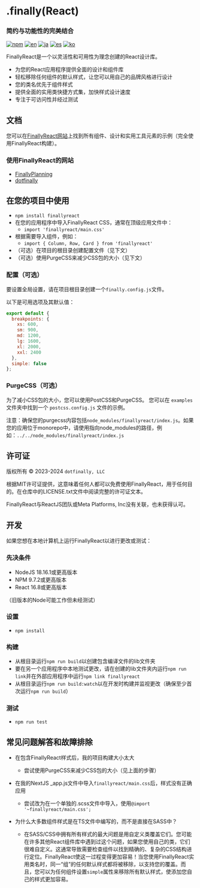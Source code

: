 # .finally(React)

### 简约与功能性的完美结合

[![npm](https://img.shields.io/npm/v/finallyreact.svg?color=005711)](https://www.npmjs.com/package/finallyreact)
[![en](https://img.shields.io/badge/lang-English-green?color=1a5296)](https://github.com/dotfinally/finallyreact/blob/main/README.md)
[![ja](https://img.shields.io/badge/lang-Japanese-green?color=1a5296)](https://github.com/dotfinally/finallyreact/blob/main/translated-md/README.ja.md)
[![es](https://img.shields.io/badge/lang-Spanish-green?color=1a5296)](https://github.com/dotfinally/finallyreact/blob/main/translated-md/README.es.md)
[![ko](https://img.shields.io/badge/lang-Korean-green?color=1a5296)](https://github.com/dotfinally/finallyreact/blob/main/translated-md/README.ko.md)

FinallyReact是一个以灵活性和可用性为理念创建的React设计库。

- 为您的React应用程序提供全面的设计和组件库
- 轻松移除任何组件的默认样式，让您可以用自己的品牌风格进行设计
- 您的类名优先于组件样式
- 提供全面的实用类快捷方式集，加快样式设计速度
- 专注于可访问性并经过测试

## 文档

您可以在[FinallyReact网站](https://finallyreact.com)上找到所有组件、设计和实用工具元素的示例（完全使用FinallyReact构建）。

### 使用FinallyReact的网站
- [FinallyPlanning](https://finallyplanning.com)
- [dotfinally](https://dotfinally.com)

## 在您的项目中使用

- `npm install finallyreact`
- 在您的应用程序中导入FinallyReact CSS，通常在顶级应用文件中：
  - `import 'finallyreact/main.css'`
- 根据需要导入组件，例如：
  - `import { Column, Row, Card } from 'finallyreact'`
- （可选）在项目的根目录创建配置文件（见下文）
- （可选）使用PurgeCSS来减少CSS包的大小（见下文）

### 配置（可选）

要设置全局设置，请在项目根目录创建一个`finally.config.js`文件。

以下是可用选项及其默认值：

```js
export default {
  breakpoints: {
    xs: 600,
    sm: 900,
    md: 1200,
    lg: 1600,
    xl: 2000,
    xxl: 2400
  },
  simple: false
};
```

### PurgeCSS（可选）

为了减小CSS包的大小，您可以使用PostCSS和PurgeCSS。
您可以在 `examples` 文件夹中找到一个 `postcss.config.js` 文件的示例。

注意：确保您的purgecss内容包括`node_modules/finallyreact/index.js`。如果您的应用位于monorepo中，请使用指向node_modules的路径，例如：`../../node_modules/finallyreact/index.js`

## 许可证

版权所有 © 2023-2024 `dotfinally, LLC`

根据MIT许可证提供，这意味着任何人都可以免费使用FinallyReact，用于任何目的。在仓库中的LICENSE.txt文件中阅读完整的许可证文本。

FinallyReact与ReactJS团队或Meta Platforms, Inc没有关联，也未获得认可。

## 开发

如果您想在本地计算机上运行FinallyReact以进行更改或测试：

### 先决条件

- NodeJS 18.16.1或更高版本
- NPM 9.7.2或更高版本
- React 16.8或更高版本

（旧版本的Node可能工作但未经测试）

### 设置

- `npm install`

### 构建

- 从根目录运行`npm run build`以创建包含编译文件的lib文件夹
- 要在另一个应用程序中本地测试更改，请在创建的lib文件夹内运行`npm run link`并在外部应用程序中运行`npm link finallyreact`
- 从根目录运行`npm run build:watch`以在开发时构建并监视更改（确保至少首次运行`npm run build`）

### 测试

- `npm run test`

## 常见问题解答和故障排除

- 在包含FinallyReact样式后，我的项目构建大小太大

  - 尝试使用PurgeCSS来减少CSS包的大小（见上面的步骤）

- 在我的NextJS \_app.js文件中导入`finallyreact/main.css`后，样式没有正确应用

  - 尝试改为在一个单独的.scss文件中导入，使用`@import '~finallyreact/main.css';`

- 为什么大多数组件样式是在TS文件中编写的，而不是直接在SASS中？
  - 在SASS/CSS中拥有所有样式的最大问题是用自定义类覆盖它们。您可能在许多其他React组件库中遇到过这个问题，如果您使用自己的类，它们很难自定义。这通常导致需要检查组件以找到精确的、复杂的CSS结构进行定位。FinallyReact使这一过程变得更加容易！当您使用FinallyReact实用类名时，同一“组”的任何默认样式都将被移除，以支持您的覆盖。而且，您可以为任何组件设置`simple`属性来移除所有默认样式，使添加您自己的样式更加容易。
